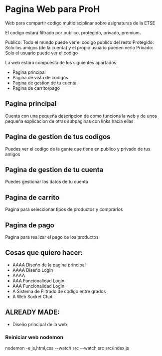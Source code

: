 # Pagina Web para ProH

Web para compartir codigo multidisciplinar sobre asignaturas de la ETSE

El codigo estará filtrado por publico, protegido, privado, premium.

Publico: Todo el mundo puede ver el codigo publico del resto
Protegido: Solo los amigos (de la cuenta) y el propio usuario pueden verlo
Privado: Solo el usuario puede ver el codigo

La web estará compuesta de los siguientes apartados:

-   Pagina principal
-   Pagina de vista de codigos
-   Pagina de gestion de tu cuenta
-   Pagina de carrito/pago

## Pagina principal

Cuenta con una pequeña descripcion de como funciona la web y de unos pequeña explicacion de otras subpaginas con links hacia ellas

## Pagina de gestion de tus codigos

Puedes ver el codigo de la gente que tiene en publico y privado de tus amigos

## Pagina de gestion de tu cuenta

Puedes gestionar los datos de tu cuenta

## Pagina de carrito

Pagina para seleccionar tipos de productos y comprarlos

## Pagina de pago

Pagina para realizar el pago de los productos

## Cosas que quiero hacer:

-   AAAA Diseño de la pagina principal
-   AAAA Diseño Login
-   AAAA
-   AAA Funcionalidad Login
-   AAA Funcionalidad Login
-   A Sistema de Filtrado de codigo entre grados
-   A Web Socket Chat

## ALREADY MADE:

-   Diseño principal de la web

### Reiniciar web nodemon

nodemon -e js,html,css --watch src --watch src src/index.js
